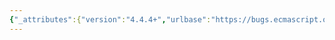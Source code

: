 ```yaml
---
{"_attributes":{"version":"4.4.4+","urlbase":"https://bugs.ecmascript.org/","maintainer":"dherman@mozilla.com"},"bug":{"bug_id":962,"creation_ts":"2012-11-12 18:57:00 -0800","short_desc":"15.13.6.5: lower-case \"instances\"","delta_ts":"2013-07-15 17:04:24 -0700","product":"Draft for 6th Edition","component":"editorial issue","version":"Rev 11: October 26, 2012 Draft","rep_platform":"All","op_sys":"All","bug_status":"RESOLVED","resolution":"FIXED","priority":"Normal","bug_severity":"trivial","everconfirmed":true,"reporter":{"uid":"jmdyck","name":"Michael Dyck"},"assigned_to":{"uid":"allen","name":"Allen Wirfs-Brock"},"long_desc":[{"commentid":2461,"comment_count":0,"who":{"uid":"jmdyck","name":"Michael Dyck"},"bug_when":"2012-11-12 18:57:39 -0800","thetext":"Section 15.13.6.5 has the title \"Properties of TypeArray instances\".\nFor consistency, capitalize the \"i\" in \"instances\"."},{"commentid":4294,"comment_count":1,"who":{"uid":"allen","name":"Allen Wirfs-Brock"},"bug_when":"2013-06-23 13:38:06 -0700","thetext":"fixed in rev 16 editor's draft"},{"commentid":4509,"comment_count":2,"who":{"uid":"allen","name":"Allen Wirfs-Brock"},"bug_when":"2013-07-15 17:04:24 -0700","thetext":"fixed in rev16 draft.  July 15, 2013"}]}}
---
```

